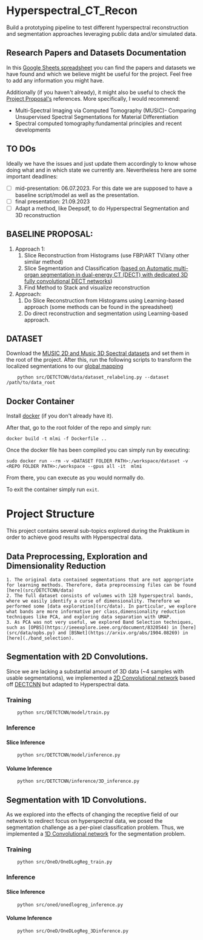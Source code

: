 # Hyperspectral_CT_Recon
Build a prototyping pipeline to test different hyperspectral reconstruction and segmentation approaches leveraging public data and/or simulated data. 

## Research Papers and Datasets Documentation

In this [Google Sheets spreadsheet](https://docs.google.com/spreadsheets/d/1jJbZ0b8knY3XQfHnoKXy_cuw0ZG5uWUUDZ_9mqVxh0Y/edit#gid=0) you can find the papers and datasets we have found and which we believe might be useful for the project. Feel free to add any information you might have.

Additionally (if you haven't already), it might also be useful to check the [Project Proposal's](https://wiki.tum.de/display/mlmi/MLMI+Summer+2023?preview=/1375273096/1474757233/MLMI_Proposal_Hyperspectral%20CT%20Reconstruction.pdf) references. More specifically, I would recommend:
- Multi-Spectral Imaging via Computed Tomography (MUSIC)- Comparing Unsupervised Spectral Segmentations for Material Differentiation
- Spectral computed tomography:fundamental principles and recent developments

## TO DOs
Ideally we have the issues and just update them accordingly to know whose doing what and in which state we currently are.
Nevertheless here are some important deadlines:
- [ ] mid-presentation: 06.07.2023. For this date we are supposed to have a baseline script/model as well as the presentation.
- [ ] final presentation: 21.09.2023
- [ ] Adapt a method, like Deepsdf, to do Hyperspectral Segmentation and 3D reconstruction

## BASELINE PROPOSAL:
1. Approach 1:
    1. Slice Reconstruction from Histograms (use FBP/ART TV/any other similar method)
    2. Slice Segmentation and Classification ([based on Automatic multi-organ segmentation in dual-energy CT (DECT) with dedicated 3D fully convolutional DECT networks](https://aapm.onlinelibrary.wiley.com/doi/full/10.1002/mp.13950?af=R))
    3. Find Method to Stack and visualize reconstruction
2. Approach:
    1. Do Slice Reconstruction from Histograms using Learning-based approach (some methods can be found in the spreadsheet)
    2. Do direct reconstruction and segmentation using Learning-based approach.


## DATASET

Download the [MUSIC 2D and Music 3D Spectral datasets](http://easi-cil.compute.dtu.dk/index.php/datasets/music/) and set them in the root of the project. After this, run the following scripts to transform the localized segmentations to our [global mapping](src/DETCTCNN/data/music_2d_labels.py) 

```
    python src/DETCTCNN/data/dataset_relabeling.py --dataset /path/to/data_root
```

## Docker Container
Install [docker](https://docs.docker.com/engine/install/ubuntu/) (if you don't already have it).

After that, go to the root folder of the repo and simply run:
 ```
docker build -t mlmi -f Dockerfile ..
 ```
Once the docker file has been compiled you can simply run by executing:
 ```
 sudo docker run --rm -v <DATASET FOLDER PATH>:/workspace/dataset -v <REPO FOLDER PATH>:/workspace --gpus all -it  mlmi
  ```
  From there, you can execute as you would normally do. 
  
  To exit the container simply run `exit`.

# Project Structure

This project contains several sub-topics explored during the Praktikum in order to achieve good results with Hyperspectral data.

## Data Preprocessing, Exploration and Dimensionality Reduction
    1. The original data contained segmentations that are not appropriate for learning methods. Therefore, data preprocessing files can be found [here](src/DETCTCNN/data)
    2. The full dataset consists of volumes with 128 hyperspectral bands, where we easily identify a curse of dimensionality. Therefore we performed some [data exploration](src/data). In particular, we explore what bands are more informative per class,dimensionality reduction techniques like PCA, and exploring data separation with UMAP.
    3. As PCA was not very useful, we explored Band Selection techniques, such as [OPBS](https://ieeexplore.ieee.org/document/8320544) in [here](src/data/opbs.py) and [BSNet](https://arxiv.org/abs/1904.08269) in [here](./band_selection).

## Segmentation with 2D Convolutions.

Since we are lacking a substantial amount of 3D data (~4 samples with usable segmentations), we implemented a [2D Convolutional network](src/DETCTCNN/model) based off [DECTCNN](https://pubmed.ncbi.nlm.nih.gov/31816095/) but adapted to Hyperspectral data.

### Training

```
    python src/DETCTCNN/model/train.py 
```

### Inference


#### Slice Inference

```
    python src/DETCTCNN/model/inference.py 
```

#### Volume Inference
```
    python src/DETCTCNN/inference/3D_inference.py 
```

## Segmentation with 1D Convolutions.

As we explored into the effects of changing the receptive field of our network to redirect focus on hyperspectral data, we posed the segmentation challenge as a per-pixel classification problem. Thus, we implemented a [1D Convolutional network](src/OneD) for the segmentation problem.

### Training

```
    python src/OneD/OneDLogReg_train.py
```

### Inference


#### Slice Inference
```
    python src/oned/onedlogreg_inference.py
```

#### Volume Inference
```
    python src/OneD/OneDLogReg_3Dinference.py